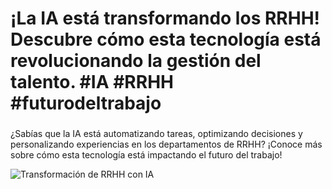 # ¡La IA está transformando los RRHH! Descubre cómo esta tecnología está revolucionando la gestión del talento. #IA #RRHH #futurodeltrabajo

###
¿Sabías que la IA está automatizando tareas, optimizando decisiones y personalizando experiencias en los departamentos de RRHH? ¡Conoce más sobre cómo esta tecnología está impactando el futuro del trabajo!

![Transformación de RRHH con IA]([https://img.freepik.com/foto-gratis/fondo-humano-apreton-manos-robot-transformacion-digital-inteligencia-artificial_53876-129769.jpg?t=st=1721247572~exp=1721251172~hmac=aca3c457b9c54d04d7e34a3701f0c3cafba0696fc3a3c21ab1e40228c63220bf&w=740](https://img.freepik.com/foto-gratis/tecnologia-marco-robot-ai-diseno-tecnologia-futurista-abstracto-espacio-blanco_53876-129790.jpg?t=st=1721248017~exp=1721251617~hmac=953ebca35c0657b8799ce5d9af0fabb09b954eaff293afef4e743ac67c2d6b51&w=740))
